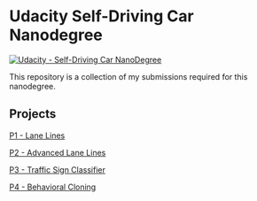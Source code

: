 # **Udacity Self-Driving Car Nanodegree** 
[![Udacity - Self-Driving Car NanoDegree](https://s3.amazonaws.com/udacity-sdc/github/shield-carnd.svg)](http://www.udacity.com/drive)

This repository is a collection of my submissions required for this nanodegree.

## Projects
[P1 - Lane Lines](P1-Lane-Lines)

[P2 - Advanced Lane Lines](P2-Advanced-Lane-Lines)

[P3 - Traffic Sign Classifier](P3-Traffic-Sign-Classifier)

[P4 - Behavioral Cloning](P4-Behavioral-Cloning)
